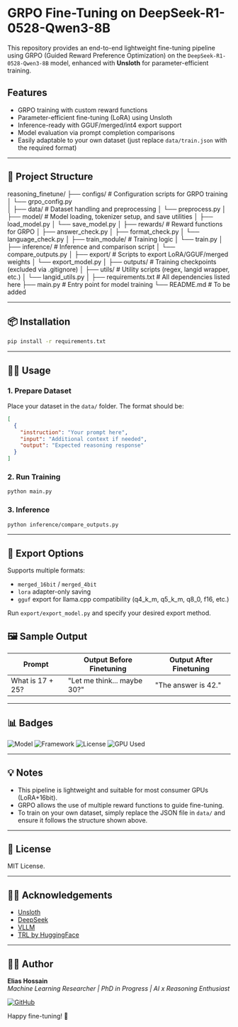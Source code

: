 # GRPO Fine-Tuning on DeepSeek-R1-0528-Qwen3-8B

This repository provides an end-to-end lightweight fine-tuning pipeline using GRPO (Guided Reward Preference Optimization) on the `DeepSeek-R1-0528-Qwen3-8B` model, enhanced with **Unsloth** for parameter-efficient training.

## Features

- GRPO training with custom reward functions
- Parameter-efficient fine-tuning (LoRA) using Unsloth
- Inference-ready with GGUF/merged/int4 export support
- Model evaluation via prompt completion comparisons
- Easily adaptable to your own dataset (just replace `data/train.json` with the required format)

---

## 📁 Project Structure
reasoning_finetune/
├── configs/                   # Configuration scripts for GRPO training
│   └── grpo_config.py         
│
├── data/                      # Dataset handling and preprocessing
│   └── preprocess.py
│
├── model/                     # Model loading, tokenizer setup, and save utilities
│   ├── load_model.py
│   └── save_model.py
│
├── rewards/                   # Reward functions for GRPO
│   ├── answer_check.py
│   ├── format_check.py
│   └── language_check.py
│
├── train_module/              # Training logic
│   └── train.py
│
├── inference/                 # Inference and comparison script
│   └── compare_outputs.py
│
├── export/                    # Scripts to export LoRA/GGUF/merged weights
│   └── export_model.py
│
├── outputs/                   # Training checkpoints (excluded via .gitignore)
│
├── utils/                     # Utility scripts (regex, langid wrapper, etc.)
│   └── langid_utils.py
│
├── requirements.txt           # All dependencies listed here
├── main.py                    # Entry point for model training
└── README.md                  # To be added

---

## 📦 Installation

```bash
pip install -r requirements.txt
```

---

## 🧑‍🏫 Usage

### 1. Prepare Dataset
Place your dataset in the `data/` folder. The format should be:

```json
[
  {
    "instruction": "Your prompt here",
    "input": "Additional context if needed",
    "output": "Expected reasoning response"
  }
]
```

### 2. Run Training

```bash
python main.py
```

### 3. Inference

```bash
python inference/compare_outputs.py
```

---

## 💾 Export Options
Supports multiple formats:

- `merged_16bit` / `merged_4bit`
- `lora` adapter-only saving
- `gguf` export for llama.cpp compatibility (q4_k_m, q5_k_m, q8_0, f16, etc.)

Run `export/export_model.py` and specify your desired export method.



## 🖼️ Sample Output

| Prompt | Output Before Finetuning | Output After Finetuning |
|--------|---------------------------|--------------------------|
| What is 17 + 25? | "Let me think... maybe 30?" | "The answer is 42." |

---

## 📊 Badges

![Model](https://img.shields.io/badge/Model-DeepSeek--Qwen3--8B-blue)
![Framework](https://img.shields.io/badge/Framework-Unsloth%20%2B%20TRL-lightgrey)
![License](https://img.shields.io/github/license/eliashossain001/reasoning-finetune)
![GPU Used](https://img.shields.io/badge/GPU-A100%2040GB-green)

---

## 💡 Notes
- This pipeline is lightweight and suitable for most consumer GPUs (LoRA+16bit).
- GRPO allows the use of multiple reward functions to guide fine-tuning.
- To train on your own dataset, simply replace the JSON file in `data/` and ensure it follows the structure shown above.

---

## 📜 License
MIT License.

---

## 🙋‍♂️ Acknowledgements
- [Unsloth](https://github.com/unslothai/unsloth)
- [DeepSeek](https://huggingface.co/deepseek-ai)
- [VLLM](https://github.com/vllm-project/vllm)
- [TRL by HuggingFace](https://github.com/huggingface/trl)

---



## 👨‍💼 Author

**Elias Hossain**  
_Machine Learning Researcher | PhD in Progress | AI x Reasoning Enthusiast_

[![GitHub](https://img.shields.io/badge/GitHub-EliasHossain001-blue?logo=github)](https://github.com/EliasHossain001)


Happy fine-tuning! 🎯
